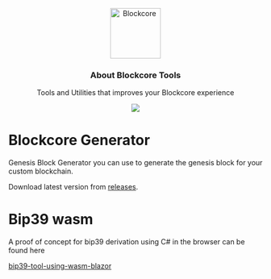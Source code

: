 <p align="center">
  <p align="center">
    <img src="https://avatars3.githubusercontent.com/u/53176002?s=200&v=4" height="100" alt="Blockcore" />
  </p>
  <h3 align="center">
    About Blockcore Tools
  </h3>
  <p align="center">
    Tools and Utilities that improves your Blockcore experience
  </p>
  <p align="center">
      <a href="https://github.com/block-core/blockcore.explorer/actions"><img src="https://github.com/block-core/blockcore-tools/workflows/Build/badge.svg" /></a>
  </p>
</p>

# Blockcore Generator

Genesis Block Generator you can use to generate the genesis block for your custom blockchain.

Download latest version from [releases](https://github.com/block-core/blockcore-tools/releases).

# Bip39 wasm

A proof of concept for bip39 derivation using C# in the browser can be found here  

[bip39-tool-using-wasm-blazor](https://github.com/block-core/blockcore-tools/tree/master/src/Blockcore.Web.Bip39#bip39-tool-using-c-wasm-blazor)

